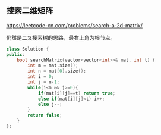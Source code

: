 
## 搜索二维矩阵

https://leetcode-cn.com/problems/search-a-2d-matrix/

仍然是二叉搜索树的思路，最右上角为根节点。

```c++
class Solution {
public:
    bool searchMatrix(vector<vector<int>>& mat, int t) {
        int m = mat.size();
        int n = mat[0].size();
        int i = 0;
        int j = n-1;
        while(i<m && j>=0){
            if(mat[i][j]==t) return true;
            else if(mat[i][j]<t) i++;
            else j--;
        }
        return false;
    }
};
```
